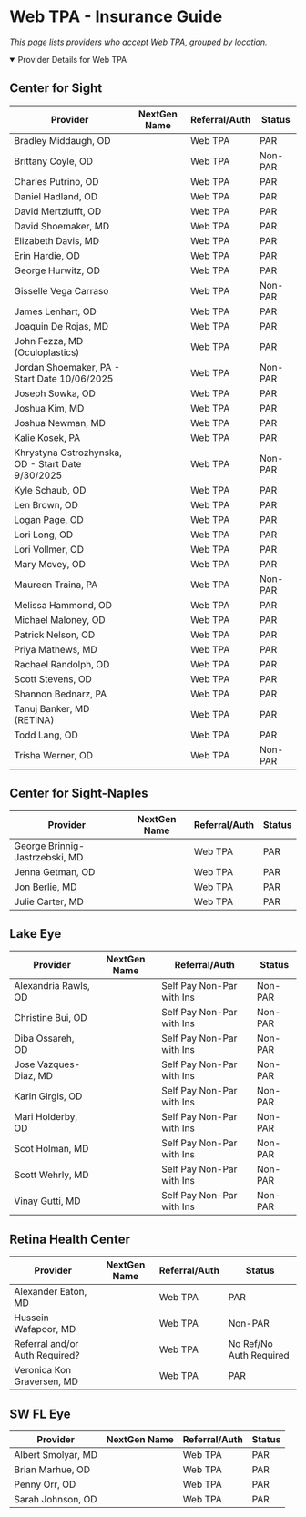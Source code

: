 # Web TPA - Insurance Guide

*This page lists providers who accept Web TPA, grouped by location.*

<details open><summary>Provider Details for Web TPA</summary>

## Center for Sight

| Provider | NextGen Name | Referral/Auth | Status |
|----------|-------------|--------------|--------|
| Bradley Middaugh, OD |  | Web TPA | PAR |
| Brittany Coyle, OD |  | Web TPA | Non-PAR |
| Charles Putrino, OD |  | Web TPA | PAR |
| Daniel Hadland, OD |  | Web TPA | PAR |
| David Mertzlufft, OD |  | Web TPA | PAR |
| David Shoemaker, MD |  | Web TPA | PAR |
| Elizabeth Davis, MD |  | Web TPA | PAR |
| Erin Hardie, OD |  | Web TPA | PAR |
| George Hurwitz, OD |  | Web TPA | PAR |
| Gisselle Vega Carraso |  | Web TPA | Non-PAR |
| James Lenhart, OD |  | Web TPA | PAR |
| Joaquin De Rojas, MD |  | Web TPA | PAR |
| John Fezza, MD (Oculoplastics) |  | Web TPA | PAR |
| Jordan Shoemaker, PA - Start Date 10/06/2025 |  | Web TPA | Non-PAR |
| Joseph Sowka, OD |  | Web TPA | PAR |
| Joshua Kim, MD |  | Web TPA | PAR |
| Joshua Newman, MD |  | Web TPA | PAR |
| Kalie Kosek, PA |  | Web TPA | PAR |
| Khrystyna Ostrozhynska, OD - Start Date 9/30/2025 |  | Web TPA | Non-PAR |
| Kyle Schaub, OD |  | Web TPA | PAR |
| Len Brown, OD |  | Web TPA | PAR |
| Logan Page, OD |  | Web TPA | PAR |
| Lori Long, OD |  | Web TPA | PAR |
| Lori Vollmer, OD |  | Web TPA | PAR |
| Mary Mcvey, OD |  | Web TPA | PAR |
| Maureen Traina, PA |  | Web TPA | Non-PAR |
| Melissa Hammond, OD |  | Web TPA | PAR |
| Michael Maloney, OD |  | Web TPA | PAR |
| Patrick Nelson, OD |  | Web TPA | PAR |
| Priya Mathews, MD |  | Web TPA | PAR |
| Rachael Randolph, OD |  | Web TPA | PAR |
| Scott Stevens, OD |  | Web TPA | PAR |
| Shannon Bednarz, PA |  | Web TPA | PAR |
| Tanuj Banker, MD (RETINA) |  | Web TPA | PAR |
| Todd Lang, OD |  | Web TPA | PAR |
| Trisha Werner, OD |  | Web TPA | Non-PAR |

## Center for Sight-Naples

| Provider | NextGen Name | Referral/Auth | Status |
|----------|-------------|--------------|--------|
| George Brinnig-Jastrzebski, MD |  | Web TPA | PAR |
| Jenna Getman, OD |  | Web TPA | PAR |
| Jon Berlie, MD |  | Web TPA | PAR |
| Julie Carter, MD |  | Web TPA | PAR |

## Lake Eye 

| Provider | NextGen Name | Referral/Auth | Status |
|----------|-------------|--------------|--------|
| Alexandria Rawls, OD |  | Self Pay Non-Par with Ins | Non-PAR |
| Christine Bui, OD |  | Self Pay Non-Par with Ins | Non-PAR |
| Diba Ossareh, OD |  | Self Pay Non-Par with Ins | Non-PAR |
| Jose Vazques-Diaz, MD |  | Self Pay Non-Par with Ins | Non-PAR |
| Karin Girgis, OD |  | Self Pay Non-Par with Ins | Non-PAR |
| Mari Holderby, OD |  | Self Pay Non-Par with Ins | Non-PAR |
| Scot Holman, MD |  | Self Pay Non-Par with Ins | Non-PAR |
| Scott Wehrly, MD |  | Self Pay Non-Par with Ins | Non-PAR |
| Vinay Gutti, MD |  | Self Pay Non-Par with Ins | Non-PAR |

## Retina Health Center

| Provider | NextGen Name | Referral/Auth | Status |
|----------|-------------|--------------|--------|
| Alexander Eaton, MD |  | Web TPA | PAR |
| Hussein Wafapoor, MD |  | Web TPA | Non-PAR |
| Referral and/or Auth Required? |  | Web TPA | No Ref/No Auth Required |
| Veronica Kon Graversen, MD |  | Web TPA | PAR |

## SW FL Eye

| Provider | NextGen Name | Referral/Auth | Status |
|----------|-------------|--------------|--------|
| Albert Smolyar, MD |  | Web TPA | PAR |
| Brian Marhue, OD |  | Web TPA | PAR |
| Penny Orr, OD |  | Web TPA | PAR |
| Sarah Johnson, OD |  | Web TPA | PAR |

</details>

